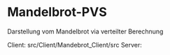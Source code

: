 # Mandelbrot-PVS
Darstellung vom Mandelbrot via verteilter Berechnung

Client: src/Client/Mandebrot_Client/src
Server: 
